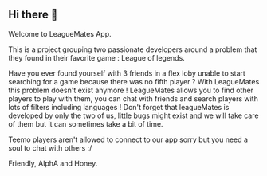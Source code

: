## Hi there 👋

Welcome to LeagueMates App.

This is a project grouping two passionate developers around a problem that they found in their favorite game : League of legends.

Have you ever found yourself with 3 friends in a flex loby unable to start searching for a game because there was no fifth player ?
With LeagueMates this problem doesn't exist anymore ! 
LeagueMates allows you to find other players to play with them, you can chat with friends and search players with lots of filters including languages !
Don't forget that leagueMates is developed by only the two of us, little bugs might exist and we will take care of them but it can sometimes take a bit of time.


Teemo players aren't allowed to connect to our app sorry but you need a soul to chat with others :/

Friendly, AlphA and Honey.



